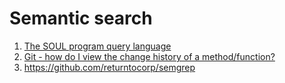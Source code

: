 # Semantic search

1. [The SOUL program query language](http://soft.vub.ac.be/SOUL/)
1. [Git - how do I view the change history of a method/function?](https://stackoverflow.com/questions/4781405/git-how-do-i-view-the-change-history-of-a-method-function)
1. https://github.com/returntocorp/semgrep

